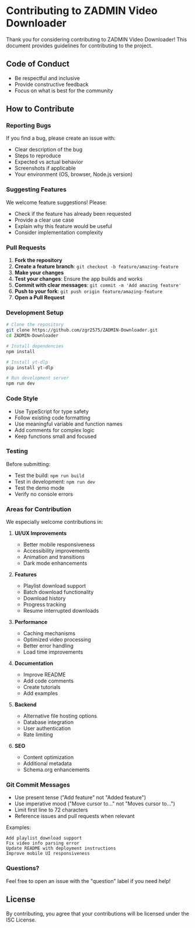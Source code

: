 # Contributing to ZADMIN Video Downloader

Thank you for considering contributing to ZADMIN Video Downloader! This document provides guidelines for contributing to the project.

## Code of Conduct

- Be respectful and inclusive
- Provide constructive feedback
- Focus on what is best for the community

## How to Contribute

### Reporting Bugs

If you find a bug, please create an issue with:
- Clear description of the bug
- Steps to reproduce
- Expected vs actual behavior
- Screenshots if applicable
- Your environment (OS, browser, Node.js version)

### Suggesting Features

We welcome feature suggestions! Please:
- Check if the feature has already been requested
- Provide a clear use case
- Explain why this feature would be useful
- Consider implementation complexity

### Pull Requests

1. **Fork the repository**
2. **Create a feature branch**: `git checkout -b feature/amazing-feature`
3. **Make your changes**
4. **Test your changes**: Ensure the app builds and works
5. **Commit with clear messages**: `git commit -m 'Add amazing feature'`
6. **Push to your fork**: `git push origin feature/amazing-feature`
7. **Open a Pull Request**

### Development Setup

```bash
# Clone the repository
git clone https://github.com/zgr2575/ZADMIN-Downloader.git
cd ZADMIN-Downloader

# Install dependencies
npm install

# Install yt-dlp
pip install yt-dlp

# Run development server
npm run dev
```

### Code Style

- Use TypeScript for type safety
- Follow existing code formatting
- Use meaningful variable and function names
- Add comments for complex logic
- Keep functions small and focused

### Testing

Before submitting:
- Test the build: `npm run build`
- Test in development: `npm run dev`
- Test the demo mode
- Verify no console errors

### Areas for Contribution

We especially welcome contributions in:

1. **UI/UX Improvements**
   - Better mobile responsiveness
   - Accessibility improvements
   - Animation and transitions
   - Dark mode enhancements

2. **Features**
   - Playlist download support
   - Batch download functionality
   - Download history
   - Progress tracking
   - Resume interrupted downloads

3. **Performance**
   - Caching mechanisms
   - Optimized video processing
   - Better error handling
   - Load time improvements

4. **Documentation**
   - Improve README
   - Add code comments
   - Create tutorials
   - Add examples

5. **Backend**
   - Alternative file hosting options
   - Database integration
   - User authentication
   - Rate limiting

6. **SEO**
   - Content optimization
   - Additional metadata
   - Schema.org enhancements

### Git Commit Messages

- Use present tense ("Add feature" not "Added feature")
- Use imperative mood ("Move cursor to..." not "Moves cursor to...")
- Limit first line to 72 characters
- Reference issues and pull requests when relevant

Examples:
```
Add playlist download support
Fix video info parsing error
Update README with deployment instructions
Improve mobile UI responsiveness
```

### Questions?

Feel free to open an issue with the "question" label if you need help!

## License

By contributing, you agree that your contributions will be licensed under the ISC License.
